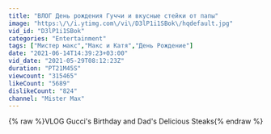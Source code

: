 ```yaml
---
title: "ВЛОГ День рождения Гуччи и вкусные стейки от папы"
image: "https:\/\/i.ytimg.com\/vi\/D3lP1i1SBok\/hqdefault.jpg"
vid_id: "D3lP1i1SBok"
categories: "Entertainment"
tags: ["Мистер макс","Макс и Катя","День Рождение"]
date: "2021-06-14T14:39:23+03:00"
vid_date: "2021-05-29T08:12:23Z"
duration: "PT21M45S"
viewcount: "315465"
likeCount: "5689"
dislikeCount: "824"
channel: "Mister Max"
---
```

{% raw %}VLOG Gucci's Birthday and Dad's Delicious Steaks{% endraw %}
